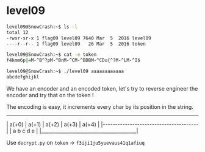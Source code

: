 # level09

```bash
level09@SnowCrash:~$ ls -l
total 12
-rwsr-sr-x 1 flag09 level09 7640 Mar  5  2016 level09
----r--r-- 1 flag09 level09   26 Mar  5  2016 token

level09@SnowCrash:~$ cat -e token
f4kmm6p|=M-^B^?pM-^BnM-^CM-^BDBM-^CDu{^?M-^LM-^I$

level09@SnowCrash:~$ ./level09 aaaaaaaaaaaa
abcdefghijkl
```

We have an encoder and an encoded token, let's try to reverse engineer the encoder and try that on the token !

The encoding is easy, it increments every char by its position in the string.
 _________________________________________
 | a(+0) | a(+1) | a(+2) | a(+3) | a(+4) |
 |---------------------------------------|
 |   a       b       c       d       e   |
 |_______________________________________|

Use `decrypt.py` on `token` -> `f3iji1ju5yuevaus41q1afiuq`
